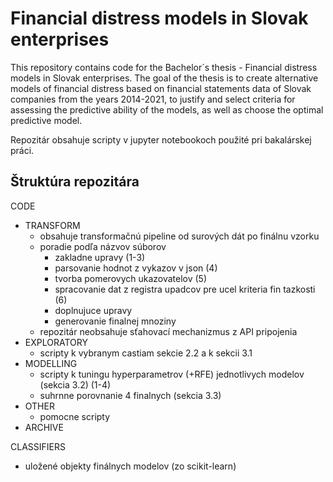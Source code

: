 # Financial distress models in Slovak enterprises
This repository contains code for the Bachelor´s thesis - Financial distress models in Slovak enterprises.
The goal of the thesis is to create alternative models of financial distress based on financial statements data of Slovak companies from the years 2014-2021, to justify and select criteria for assessing the predictive ability of the models, as well as choose the optimal predictive model.

Repozitár obsahuje scripty v jupyter notebookoch použité pri bakalárskej práci.
## Štruktúra repozitára

CODE
- TRANSFORM
  - obsahuje transformačnú pipeline od surových dát po finálnu vzorku
  - poradie podľa názvov súborov
      - zakladne upravy (1-3)
      - parsovanie hodnot z vykazov v json (4)
      - tvorba pomerovych ukazovatelov (5)
      - spracovanie dat z registra upadcov pre ucel kriteria fin tazkosti (6)
      - doplnujuce upravy
      - generovanie finalnej mnoziny
  - repozitár neobsahuje sťahovací mechanizmus z API pripojenia
- EXPLORATORY
  - scripty k vybranym castiam sekcie 2.2 a k sekcii 3.1
- MODELLING
  - scripty k tuningu hyperparametrov (+RFE) jednotlivych modelov (sekcia 3.2) (1-4)
  - suhrnne porovnanie 4 finalnych (sekcia 3.3)
- OTHER
  - pomocne scripty
- ARCHIVE

CLASSIFIERS
- uložené objekty finálnych modelov (zo scikit-learn)


